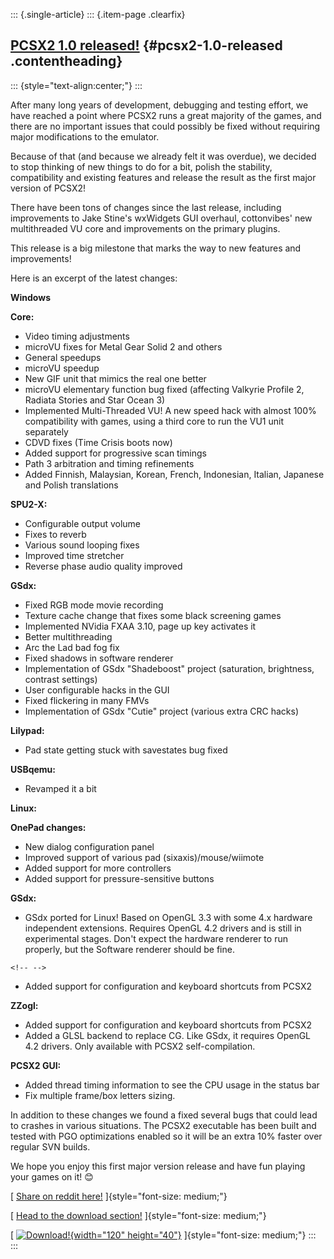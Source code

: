 ::: {.single-article}
::: {.item-page .clearfix}
## [PCSX2 1.0 released!](/244-pcsx2-1-0-released.html) {#pcsx2-1.0-released .contentheading}

::: {style="text-align:center;"}
:::

After many long years of development, debugging and testing effort, we
have reached a point where PCSX2 runs a great majority of the games, and
there are no important issues that could possibly be fixed without
requiring major modifications to the emulator.

Because of that (and because we already felt it was overdue), we decided
to stop thinking of new things to do for a bit, polish the stability,
compatibility and existing features and release the result as the first
major version of PCSX2!

There have been tons of changes since the last release, including
improvements to Jake Stine's wxWidgets GUI overhaul, cottonvibes' new
multithreaded VU core and improvements on the primary plugins.

This release is a big milestone that marks the way to new features and
improvements!

Here is an excerpt of the latest changes:

**Windows**

**Core:**

-   Video timing adjustments
-   microVU fixes for Metal Gear Solid 2 and others
-   General speedups
-   microVU speedup
-   New GIF unit that mimics the real one better
-   microVU elementary function bug fixed (affecting Valkyrie Profile 2,
    Radiata Stories and Star Ocean 3)
-   Implemented Multi-Threaded VU! A new speed hack with almost 100%
    compatibility with games, using a third core to run the VU1 unit
    separately
-   CDVD fixes (Time Crisis boots now)
-   Added support for progressive scan timings
-   Path 3 arbitration and timing refinements
-   Added Finnish, Malaysian, Korean, French, Indonesian, Italian,
    Japanese and Polish translations


**SPU2-X:**

-   Configurable output volume
-   Fixes to reverb
-   Various sound looping fixes
-   Improved time stretcher
-   Reverse phase audio quality improved


**GSdx:**

-   Fixed RGB mode movie recording
-   Texture cache change that fixes some black screening games
-   Implemented NVidia FXAA 3.10, page up key activates it
-   Better multithreading
-   Arc the Lad bad fog fix
-   Fixed shadows in software renderer
-   Implementation of GSdx "Shadeboost" project (saturation,
    brightness, contrast settings)
-   User configurable hacks in the GUI
-   Fixed flickering in many FMVs
-   Implementation of GSdx "Cutie" project (various extra CRC hacks)


**Lilypad:**

-   Pad state getting stuck with savestates bug fixed


**USBqemu:**

-   Revamped it a bit


**Linux:**

**OnePad changes:**

-   New dialog configuration panel
-   Improved support of various pad (sixaxis)/mouse/wiimote
-   Added support for more controllers
-   Added support for pressure-sensitive buttons


**GSdx:**

-   GSdx ported for Linux! Based on OpenGL 3.3 with some 4.x hardware
    independent extensions. Requires OpenGL 4.2 drivers and is still in
    experimental stages. Don't expect the hardware renderer to run
    properly, but the Software renderer should be fine.

```{=html}
<!-- -->
```
-   Added support for configuration and keyboard shortcuts from PCSX2


**ZZogl:**

-   Added support for configuration and keyboard shortcuts from PCSX2
-   Added a GLSL backend to replace CG. Like GSdx, it requires OpenGL
    4.2 drivers. Only available with PCSX2 self-compilation.


**PCSX2 GUI:**

-   Added thread timing information to see the CPU usage in the status
    bar
-   Fix multiple frame/box letters sizing.



In addition to these changes we found a fixed several bugs that could
lead to crashes in various situations.
The PCSX2 executable has been built and tested with PGO optimizations
enabled so it will be an extra 10% faster over regular SVN builds.

We hope you enjoy this first major version release and have fun playing
your games on it!
😊

[ [](/download.html "Head to the download section!") [Share on reddit
here!](http://www.reddit.com/r/gaming/comments/xmvhm/ps2_emulator_pcsx2_version_10_out/)
]{style="font-size: medium;"}

[ [Head to the download
section!](/download.html "Head to the download section!")
]{style="font-size: medium;"}

[
[![Download!](/images/jdownloads/downloadimages/download_blue.png){width="120"
height="40"}](/download.html "Head to the download section!")
]{style="font-size: medium;"}
:::
:::
